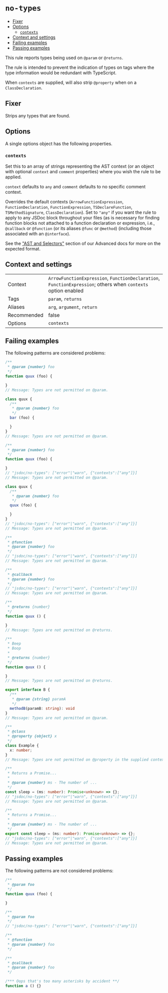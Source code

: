 <a name="user-content-no-types"></a>
<a name="no-types"></a>
# <code>no-types</code>

* [Fixer](#user-content-no-types-fixer)
* [Options](#user-content-no-types-options)
    * [`contexts`](#user-content-no-types-options-contexts)
* [Context and settings](#user-content-no-types-context-and-settings)
* [Failing examples](#user-content-no-types-failing-examples)
* [Passing examples](#user-content-no-types-passing-examples)


This rule reports types being used on `@param` or `@returns`.

The rule is intended to prevent the indication of types on tags where
the type information would be redundant with TypeScript.

When `contexts` are supplied, will also strip `@property` when on a
`ClassDeclaration`.

<a name="user-content-no-types-fixer"></a>
<a name="no-types-fixer"></a>
## Fixer

Strips any types that are found.

<a name="user-content-no-types-options"></a>
<a name="no-types-options"></a>
## Options

A single options object has the following properties.

<a name="user-content-no-types-options-contexts"></a>
<a name="no-types-options-contexts"></a>
### <code>contexts</code>

Set this to an array of strings representing the AST context (or an object with
optional `context` and `comment` properties) where you wish the rule to be applied.

`context` defaults to `any` and `comment` defaults to no specific comment context.

Overrides the default contexts (`ArrowFunctionExpression`, `FunctionDeclaration`,
`FunctionExpression`, `TSDeclareFunction`, `TSMethodSignature`,
`ClassDeclaration`). Set to `"any"` if you want
the rule to apply to any JSDoc block throughout your files (as is necessary
for finding function blocks not attached to a function declaration or
expression, i.e., `@callback` or `@function` (or its aliases `@func` or
`@method`) (including those associated with an `@interface`).

See the ["AST and Selectors"](#user-content-eslint-plugin-jsdoc-advanced-ast-and-selectors)
section of our Advanced docs for more on the expected format.


<a name="user-content-no-types-context-and-settings"></a>
<a name="no-types-context-and-settings"></a>
## Context and settings

|||
|---|---|
|Context|`ArrowFunctionExpression`, `FunctionDeclaration`, `FunctionExpression`; others when `contexts` option enabled|
|Tags|`param`, `returns`|
|Aliases|`arg`, `argument`, `return`|
|Recommended|false|
|Options|`contexts`|

<a name="user-content-no-types-failing-examples"></a>
<a name="no-types-failing-examples"></a>
## Failing examples

The following patterns are considered problems:

````ts
/**
 * @param {number} foo
 */
function quux (foo) {

}
// Message: Types are not permitted on @param.

class quux {
  /**
   * @param {number} foo
   */
  bar (foo) {

  }
}
// Message: Types are not permitted on @param.

/**
 * @param {number} foo
 */
function quux (foo) {

}
// "jsdoc/no-types": ["error"|"warn", {"contexts":["any"]}]
// Message: Types are not permitted on @param.

class quux {
  /**
   * @param {number} foo
   */
  quux (foo) {

  }
}
// "jsdoc/no-types": ["error"|"warn", {"contexts":["any"]}]
// Message: Types are not permitted on @param.

/**
 * @function
 * @param {number} foo
 */
// "jsdoc/no-types": ["error"|"warn", {"contexts":["any"]}]
// Message: Types are not permitted on @param.

/**
 * @callback
 * @param {number} foo
 */
// "jsdoc/no-types": ["error"|"warn", {"contexts":["any"]}]
// Message: Types are not permitted on @param.

/**
 * @returns {number}
 */
function quux () {

}
// Message: Types are not permitted on @returns.

/**
 * Beep
 * Boop
 *
 * @returns {number}
 */
function quux () {

}
// Message: Types are not permitted on @returns.

export interface B {
  /**
   * @param {string} paramA
   */
  methodB(paramB: string): void
}
// Message: Types are not permitted on @param.

/**
 * @class
 * @property {object} x
 */
class Example {
  x: number;
}
// Message: Types are not permitted on @property in the supplied context.

/**
 * Returns a Promise...
 *
 * @param {number} ms - The number of ...
 */
const sleep = (ms: number): Promise<unknown> => {};
// "jsdoc/no-types": ["error"|"warn", {"contexts":["any"]}]
// Message: Types are not permitted on @param.

/**
 * Returns a Promise...
 *
 * @param {number} ms - The number of ...
 */
export const sleep = (ms: number): Promise<unknown> => {};
// "jsdoc/no-types": ["error"|"warn", {"contexts":["any"]}]
// Message: Types are not permitted on @param.
````



<a name="user-content-no-types-passing-examples"></a>
<a name="no-types-passing-examples"></a>
## Passing examples

The following patterns are not considered problems:

````ts
/**
 * @param foo
 */
function quux (foo) {

}

/**
 * @param foo
 */
// "jsdoc/no-types": ["error"|"warn", {"contexts":["any"]}]

/**
 * @function
 * @param {number} foo
 */

/**
 * @callback
 * @param {number} foo
 */

/*** Oops that's too many asterisks by accident **/
function a () {}
````

